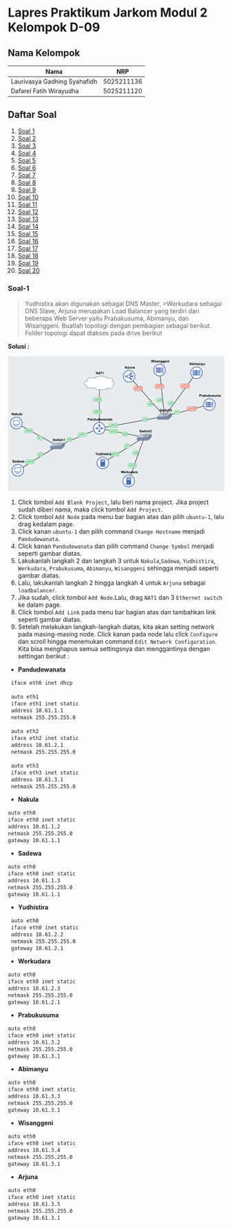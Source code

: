 # **Lapres Praktikum Jarkom Modul 2 Kelompok D-09**
## **Nama Kelompok**
|**Nama**|**NRP**|
|--------|-------|
|Laurivasya Gadhing Syahafidh|5025211136|
|Dafarel Fatih Wirayudha     |5025211120|

## **Daftar Soal**
1. [Soal 1](#Soal-1)
2. [Soal 2](#Soal-2)
3. [Soal 3](#Soal-3)
4. [Soal 4](#Soal-4)
5. [Soal 5](#Soal-5)
6. [Soal 6](#Soal-6)
7. [Soal 7](#Soal-7)
8. [Soal 8](#Soal-8)
9. [Soal 9](#Soal-9)
10. [Soal 10](#Soal-10)
11. [Soal 11](#Soal-11)
12. [Soal 12](#Soal-12)
13. [Soal 13](#Soal-13)
14. [Soal 14](#Soal-14)
15. [Soal 15](#Soal-15)
16. [Soal 16](#Soal-16)
17. [Soal 17](#Soal-17)
18. [Soal 18](#Soal-18)
19. [Soal 19](#Soal-19)
20. [Soal 20](#Soal-20)

### Soal-1
> Yudhistira akan digunakan sebagai DNS Master, >Werkudara sebagai DNS Slave, Arjuna merupakan Load Balancer yang terdiri dari beberapa Web Server yaitu Prabakusuma, Abimanyu, dan Wisanggeni. Buatlah topologi dengan pembagian sebagai berikut. Folder topologi dapat diakses pada drive berikut

**Solusi :**

![topologi](https://github.com/laurivasyyy/Jarkom-Modul-2-D09-2023/blob/cd2550ae557469d89f7412a888c4241be227e325/assets/topologi.png)

1. Click tombol `Add Blank Project`, lalu beri nama project. Jika project sudah diberi nama, maka click tombol `Add Project`.
2. Click tombol `Add Node` pada menu bar bagian atas dan pilih `ubuntu-1`, lalu drag kedalam page.
3. Click kanan `ubuntu-1` dan pilih command `Change Hostname` menjadi `Pandudewanata`.
4. Click kanan `Pandudewanata` dan pilih command `Change Symbol` menjadi seperti gambar diatas.
5. Lakukanlah langkah 2 dan langkah 3 untuk `Nakula`,`Sadewa`, `Yudhistira`, `Werkudara`, `Prabukusuma`, `Abimanyu`, `Wisanggeni` sehingga menjadi seperti gambar diatas.
6. Lalu, lakukanlah langkah 2 hingga langkah 4 untuk `Arjuna` sebagai `loadbalancer`.
7. Jika sudah, click tombol `Add Node`.Lalu, drag `NAT1` dan 3 `Ethernet switch` ke dalam page.
8. Click tombol `Add Link` pada menu bar bagian atas dan tambahkan link seperti gambar diatas.
9. Setelah melakukan langkah-langkah diatas, kita akan setting network pada masing-masing node. Click kanan pada node lalu click `Configure` dan scroll hingga menemukan command `Edit Network Configuration`. Kita bisa menghapus semua settingsnya dan menggantinya dengan settingan berikut :
* **Pandudewanata**
``` auto eth0
 iface eth0 inet dhcp

 auto eth1
 iface eth1 inet static
 address 10.61.1.1
 netmask 255.255.255.0

 auto eth2
 iface eth2 inet static
 address 10.61.2.1
 netmask 255.255.255.0

 auto eth3
 iface eth3 inet static
 address 10.61.3.1
 netmask 255.255.255.0 
 ```

 * **Nakula**
 ```
 auto eth0
 iface eth0 inet static
 address 10.61.1.2
 netmask 255.255.255.0
 gateway 10.61.1.1
 ```

 * **Sadewa** 
 ```
 auto eth0
 iface eth0 inet static
 address 10.61.1.3
 netmask 255.255.255.0
 gateway 10.61.1.1
```

* **Yudhistira**
```
 auto eth0
 iface eth0 inet static
 address 10.61.2.2
 netmask 255.255.255.0
 gateway 10.61.2.1
 ```

 * **Werkudara**
 ```
 auto eth0
 iface eth0 inet static
 address 10.61.2.3
 netmask 255.255.255.0
 gateway 10.61.2.1
 ```

 * **Prabukusuma**
 ```
 auto eth0
 iface eth0 inet static
 address 10.61.3.2
 netmask 255.255.255.0
 gateway 10.61.3.1
 ```

 * **Abimanyu**
 ```
 auto eth0
 iface eth0 inet static
 address 10.61.3.3
 netmask 255.255.255.0
 gateway 10.61.3.1
 ```

 * **Wisanggeni**
 ```
 auto eth0
 iface eth0 inet static
 address 10.61.3.4
 netmask 255.255.255.0
 gateway 10.61.3.1
 ```

 * **Arjuna**
 ```
 auto eth0
 iface eth0 inet static
 address 10.61.3.5
 netmask 255.255.255.0
 gateway 10.61.3.1
 ```


